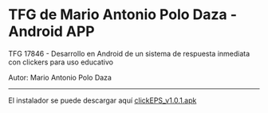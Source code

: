 # TFG de Mario Antonio Polo Daza - Android APP
TFG 17846 - Desarrollo en Android de un sistema de respuesta inmediata con clickers para uso educativo

Autor: Mario Antonio Polo Daza

-------------------------------------------------------------

El instalador se puede descargar aquí [clickEPS_v1.0.1.apk](https://www.dropbox.com/s/6iex4yzyhfyhjng/clickEPS_v1.0.1.apk?dl=0)
